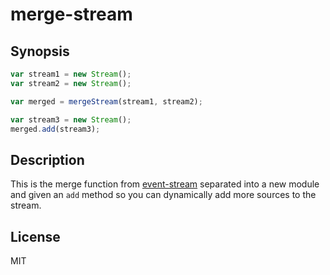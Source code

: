 # merge-stream

## Synopsis

```javascript
var stream1 = new Stream();
var stream2 = new Stream();

var merged = mergeStream(stream1, stream2);

var stream3 = new Stream();
merged.add(stream3);
```

## Description

This is the merge function from [event-stream](https://github.com/dominictarr/event-stream) separated into a new module and given an `add` method so you can dynamically add more sources to the stream.

## License

MIT
